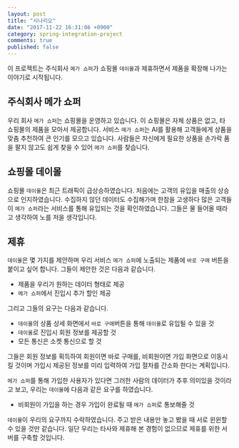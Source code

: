 ```yaml
---
layout: post
title: "시나리오"
date: "2017-11-22 16:31:06 +0900"
category: spring-integration-project
comments: true
published: false
---
```


이 프로젝트는 주식회사 `메가 쇼퍼`가 쇼핑몰 `데이몰`과 제휴하면서 제품을 확장해 나가는
이야기로 시작됩니다.

## 주식회사 메가 쇼퍼
우리 회사 `메가 쇼퍼`는 쇼핑몰을 운영하고 있습니다.
이 쇼핑몰은 자체 상품은 없고, 타 쇼핑몰의 제품을 모아서 제공합니다.
서비스 `메가 쇼퍼`는 AI를 활용해 고객들에게 상품을 맞춤 추천하여 큰 인기를 모으고 있습니다.
사람들은 자신에게 필요한 상품을 손가락 품을 팔지 않고도 쉽게 찾을 수 있어 `메가 쇼퍼`를 찾습니다.

## 쇼핑몰 데이몰
쇼핑몰 `데이몰`은 최근 트래픽이 급상승하였습니다.
처음에는 고객의 유입을 매출의 상승으로 인지하였습니다.
수집하지 않던 데이터도 수집해가며 한참을 고생하다 많은 고객들이
`메가 쇼퍼`라는 서비스를 통해 유입되는 것을 확인하였습니다.
그들은 물 들어올 때라고 생각하여 노를 저을 생각입니다.

## 제휴
`데이몰`은 몇 가지를 제안하며 우리 서비스 `메가 쇼퍼`에 노출되는 제품에 `바로 구매` 버튼을 붙이고 싶어 합니다.
그들이 제안한 것은 다음과 같습니다.
- 제품을 우리가 원하는 데이터 형태로 제공
- `메가 쇼퍼`에서 진입시 추가 할인 제공

그리고 그들의 요구는 다음과 같습니다.
- `데이몰`의 상품 상세 화면에서 `바로 구매`버튼을 통해 `데이몰`로 유입될 수 있을 것
- `데이몰`로 진입시 회원 정보를 제공할 것
- 모든 통신은 소켓 통신으로 할 것

그들은 회원 정보를 획득하여 회원이면 바로 구매를, 비회원이면 가입 화면으로 이동시킬 것이며
가입시 제공된 정보를 미리 입력하여 가입 절차를 간소화 한다는 계획입니다.

`메가 쇼퍼`를 통해 가입한 사용자가 있다면 그러한 사람의 데이터가 추후 의미있을 것이라고 보고,
우리는 `데이몰`에 다음과 같은 요구를 하였습니다.
- 비회원이 가입을 하는 경우 가입이 완료될 때 `메가 쇼퍼`로 통보해줄 것

`데이몰`이 우리의 요구까지 수락하였습니다. 주고 받은 내용만 놓고 봤을 때 서로 윈윈할 수 있을 것만 같습니다.
일단 우리는 타사와 제휴해 본 경험이 없으므로 제휴를 위한 서버를 구축할 것입니다.
